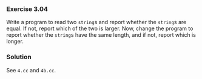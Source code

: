 ### Exercise 3.04

Write a program to read two `string`s and report whether the `string`s are
equal. If not, report which of the two is larger. Now, change the program to
report whether the `string`s have the same length, and if not, report which is
longer.

### Solution

See `4.cc` and `4b.cc`.
